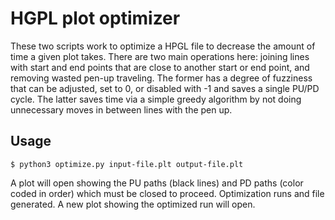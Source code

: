 # HGPL plot optimizer

These two scripts work to optimize a HPGL file to decrease the amount of time a given plot takes. There are two main operations here: joining lines with start and end points that are close to another start or end point, and removing wasted pen-up traveling. The former has a degree of fuzziness that can be adjusted, set to 0, or disabled with -1 and saves a single PU/PD cycle. The latter saves time via a simple greedy algorithm by not doing unnecessary moves in between lines with the pen up.

## Usage

```
$ python3 optimize.py input-file.plt output-file.plt
```

A plot will open showing the PU paths (black lines) and PD paths (color coded in order) which must be closed to proceed.
Optimization runs and file generated.
A new plot showing the optimized run will open.

